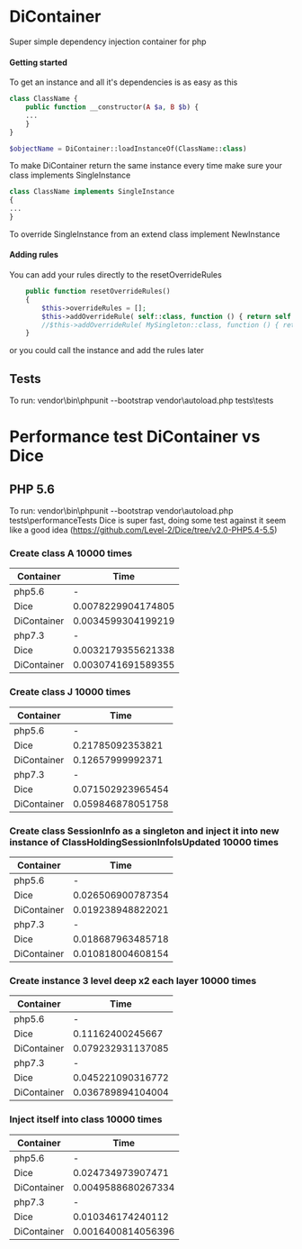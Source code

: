 # DiContainer

Super simple dependency injection container for php

#### Getting started
To get an instance and all it's dependencies is as easy as this
```php
class ClassName {
    public function __constructor(A $a, B $b) {
    ...
    }
}

$objectName = DiContainer::loadInstanceOf(ClassName::class)
```

To make DiContainer return the same instance every time make sure your class implements SingleInstance
```php
class ClassName implements SingleInstance
{
...
}
```

To override SingleInstance from an extend class implement NewInstance 

#### Adding rules
You can add your rules directly to the resetOverrideRules
```php
    public function resetOverrideRules()
    {
        $this->overrideRules = [];
        $this->addOverrideRule( self::class, function () { return self::getInstance(); });
        //$this->addOverrideRule( MySingleton::class, function () { return MySingleton::getInstance(); });
    }
```
or you could call the instance and add the rules later

## Tests
To run: vendor\bin\phpunit --bootstrap vendor\autoload.php tests\tests

# Performance test DiContainer vs Dice
## PHP 5.6
To run: vendor\bin\phpunit --bootstrap vendor\autoload.php tests\performanceTests
Dice is super fast, doing some test against it seem like a good idea (https://github.com/Level-2/Dice/tree/v2.0-PHP5.4-5.5)
### Create class A 10000 times
Container | Time
--- | ---
php5.6|-
Dice|0.0078229904174805
DiContainer|0.0034599304199219
php7.3|-
Dice|0.0032179355621338
DiContainer|0.0030741691589355

### Create class J 10000 times
Container | Time
--- | ---
php5.6|-
Dice|0.21785092353821
DiContainer|0.12657999992371
php7.3|-
Dice|0.071502923965454
DiContainer|0.059846878051758

### Create class SessionInfo as a singleton and inject it into new instance of ClassHoldingSessionInfoIsUpdated 10000 times
Container | Time
--- | ---
php5.6|-
Dice|0.026506900787354
DiContainer|0.019238948822021
php7.3|-
Dice|0.018687963485718
DiContainer|0.010818004608154

### Create instance 3 level deep x2 each layer 10000 times
Container | Time
--- | ---
php5.6|-
Dice|0.11162400245667
DiContainer|0.079232931137085
php7.3|-
Dice|0.045221090316772
DiContainer|0.036789894104004


### Inject itself into class 10000 times
Container | Time
--- | ---
php5.6|-
Dice|0.024734973907471
DiContainer|0.0049588680267334
php7.3|-
Dice|0.010346174240112
DiContainer|0.0016400814056396
